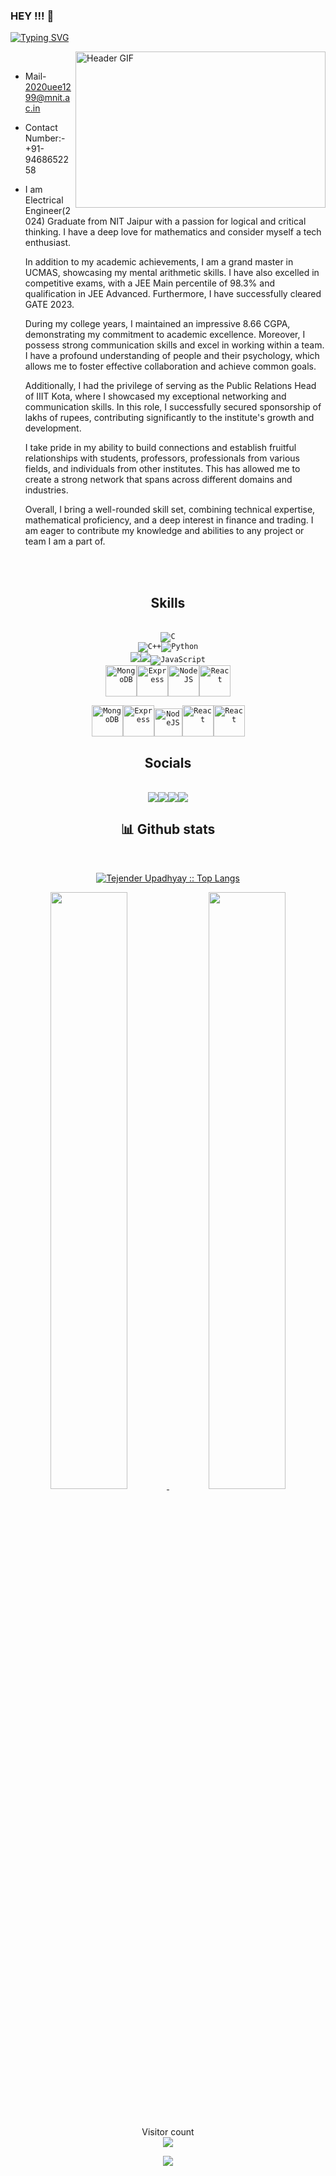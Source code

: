 ### HEY !!! 👋


[![Typing SVG](https://readme-typing-svg.herokuapp.com?font=Merriweather&size=25&duration=4000&pause=1000&color=red&background=00FFE400&center=true&width=435&lines=Ritika+Khandelwal+This+Side+.....;Electrical+Engineering+Graduate;MNIT+Jaipur+EE+2024)](https://git.io/typing-svg)




<img align="right"  alt="Header GIF" src="https://media4.giphy.com/media/qgQUggAC3Pfv687qPC/giphy.gif?cid=ecf05e47po12uvhx7ohkxzpqtsa0y40whzy4awdtbfczeem0&rid=giphy.gif&ct=g" width="400" height="250" />


<br>

<!--
Profileme.dev
--->

* Mail- [2020uee1299@mnit.ac.in](mailto:2020uee1299@mnit.ac.in)
* Contact Number:- +91-9468652258
* I am Electrical Engineer(2024) Graduate from NIT Jaipur with a passion for logical and critical thinking. I have a deep love for mathematics and consider myself a tech enthusiast.

  In addition to my academic achievements, I am a grand master in UCMAS, showcasing my mental arithmetic skills. I have also excelled in competitive exams, with a JEE Main percentile of 98.3% and qualification in JEE Advanced. Furthermore, I have successfully cleared GATE 2023.

  During my college years, I maintained an impressive 8.66 CGPA, demonstrating my commitment to academic excellence. Moreover, I possess strong communication skills and excel in working within a team. I have a profound understanding of people and their psychology, which allows me to foster effective collaboration and achieve common goals.

  Additionally, I had the privilege of serving as the Public Relations Head of IIIT Kota, where I showcased my exceptional networking and communication skills. In this role, I successfully secured sponsorship of lakhs of rupees, contributing significantly to the institute's growth and development.

  I take pride in my ability to build connections and establish fruitful relationships with students, professors, professionals from various fields, and individuals from other institutes. This has allowed me to create a strong network that spans across different domains and industries.

  Overall, I bring a well-rounded skill set, combining technical expertise, mathematical proficiency, and a deep interest in finance and trading. I am eager to contribute my knowledge and abilities to any project or team I am a part of.


<br>
<br>


<h2 align="center">Skills</h2>
<br/>
<div align="center">
<div align="center">
<div align="center">
<div align="center">
<div align="center">
<code><img src="https://img.icons8.com/fluency/48/null/c-programming.png"  alt="C" /></code> 
<br>
</div>
<code><img src="https://img.icons8.com/fluency/48/null/c-plus-plus-logo.png" alt="C++" /><img src="https://img.icons8.com/fluency/48/null/python.png" alt="Python" /></code> 
<br>
</div>
<code><img src="https://img.icons8.com/color/48/000000/html-5--v1.png"/><img src="https://img.icons8.com/color/48/000000/css3.png"/><img src="https://img.icons8.com/color/48/000000/javascript--v1.png" alt="JavaScript"/></code>
<br>
</div>
<code><img src="https://user-images.githubusercontent.com/82510877/235422257-ec5d7058-718f-44b7-aa16-ade676ca84c2.png" width="50" alt="MongoDB" /><img src="https://user-images.githubusercontent.com/82510877/235422366-b3159b12-1951-4608-967b-6114c176d144.png" width="50" alt="Express" /><img src="https://user-images.githubusercontent.com/82510877/235422434-729530bb-7596-4fa5-bdd6-ee57dd83407a.png" width="50" alt="NodeJS" /><img src="https://user-images.githubusercontent.com/82510877/235422613-d8761cff-39e2-4b61-8518-c174696efaf8.png" width="50"  alt="React" /></code> 
<br>
</div>

<code><img src="https://user-images.githubusercontent.com/82510877/235421875-af22c0bc-20f4-43fb-ae28-ed0c781895bc.png" width="50" alt="MongoDB" /><img src="https://user-images.githubusercontent.com/82510877/235422455-2b48143e-c5bc-43fe-9af3-8131d41e33bf.png" width="50" alt="Express" /><img src="https://user-images.githubusercontent.com/82510877/235422507-1bdb4138-8f65-44c3-9d89-e4b30b100d38.png" width="45" alt="NodeJS" /><img src="https://user-images.githubusercontent.com/82510877/235422568-f27eb160-1107-4740-94c9-1b3ec153f2a4.png" width="50" alt="React" /><img src="https://user-images.githubusercontent.com/82510877/235423571-fe8387ff-a4fb-4e59-b339-7ecdfa9d6283.png" width="50" alt="React" /></code> 
<br>
</div>




<div>
<h2 align="center"> Socials </h2>
<br/>

<div align="center"> 
<code><a href="https://www.github.com/ojasvajain28" target="_blank" rel="noreferrer"><img src="https://img.icons8.com/sf-regular-filled/48/null/github.png" /></a><a href="https://www.instagram.com/ojasvajain1/?hl=en" target="_blank" rel="noreferrer"><img src="https://img.icons8.com/color/48/null/instagram-new--v1.png" /></a><a href="https://www.linkedin.com/in/ojasva-jain-281406200" target="_blank" rel="noreferrer"><img src="https://img.icons8.com/fluency/48/null/linkedin.png" /></a><a href="https://www.twitter.com/ojasvajain28" target="_blank" rel="noreferrer"><img src="https://img.icons8.com/fluency/48/null/twitter.png" /></a></code>
</div>

</div>

  
  
</div>
  <div>
    <h2 align="center"> 📊 Github stats </h2>
      <br/>
        <p align="center">
          <a href="https://github.com/ojasvajain28/">
          <img src="https://github-readme-stats.vercel.app/api/top-langs/?username=ojasvajain28&langs_count=6&theme=gruvbox&layout=compact&hide_border=true" alt="Tejender Upadhyay :: Top Langs" /></a>
        </p>
        <p align="center">
          <a href="https://github.com/ojasvajain28/">
          <img width="49.5%" src="https://github-readme-stats.vercel.app/api?username=ojasvajain28&show_icons=true&theme=gruvbox&hide_border=true" />
          <img width="49.5%" src="https://github-readme-streak-stats.herokuapp.com/?user=ojasvajain28&theme=gruvbox&hide_border=true" />
          </a>
       </p>
     <br>
  </div> 



<p align="center"> 
  Visitor count<br>
  <img src="https://profile-counter.glitch.me/ojasvajain28/count.svg" />
</p>



<p align="center" width="100%">
  <img src="https://capsule-render.vercel.app/api?type=waving&color=gradient&height=60&section=footer&width=100"/>
</p>
